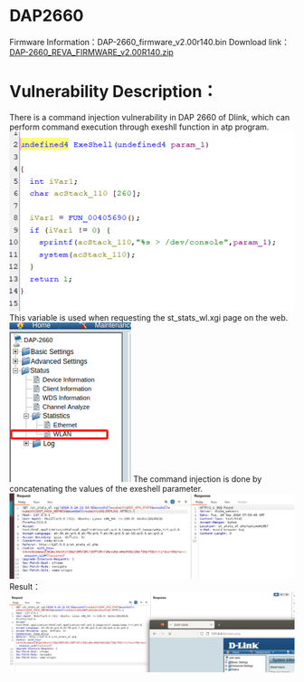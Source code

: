 # DAP2660
Firmware Information：DAP-2660_firmware_v2.00r140.bin
Download link：[DAP-2660_REVA_FIRMWARE_v2.00R140.zip](https://support.dlink.com/resource/products/DAP-2660/REVA/DAP-2660_REVA_FIRMWARE_v2.00R140.zip)
# Vulnerability Description：
There is a command injection vulnerability in DAP 2660 of Dlink, which can perform command execution through exeshll function in atp program.
![](vx_images/298693472235106_1.png)
This variable is used when requesting the st_stats_wl.xgi page on the web.
![](vx_images/584987377734955_1.png)
The command injection is done by concatenating the values of the exeshell parameter.
![](vx_images/104692879337850_1.png)
Result：
![](vx_images/288876787136535_1.png)
